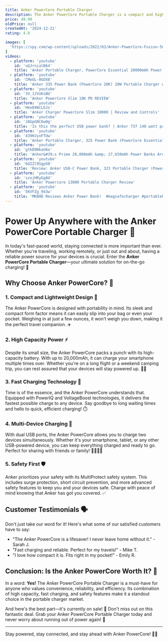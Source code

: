 ```yaml
---
title: Anker PowerCore Portable Charger
description: The Anker PowerCore Portable Charger is a compact and high-capacity power bank designed to provide reliable charging on the go. Known for its durability and efficiency, it features fast-charging technology to quickly power up smartphones, tablets, and other USB-powered devices. With multiple USB ports, it allows for simultaneous charging of multiple devices. Its sleek design makes it easy to carry, making it an ideal choice for travelers and those needing a dependable power source away from home.
price: 49.99
oldPrice: null
createdAt: '2024-12-21'
rating: 4.8

images: [
  'https://spy.com/wp-content/uploads/2022/03/Anker-PowerCore-Fusion-5000-Portable-Charger.jpg?w=1000', 'https://www.iphonejd.com/.a/6a010535fde333970c026bdebf20fc200c-pi', 'https://s.yimg.com/ny/api/res/1.2/pdyK6p1UoPiSkqqrEWnKqA--/YXBwaWQ9aGlnaGxhbmRlcjt3PTEyMDA7aD02NzU-/https://s.yimg.com/os/creatr-uploaded-images/2024-12/7c215f60-bd2b-11ef-9f2b-a76113bb7c9b', 'https://elcytec.com/wp-content/uploads/2024/12/elcytec_anker_powercore_40k_black.webp', 'https://i5.walmartimages.com/asr/f3bdcd23-d5d7-4f81-a7d0-b02efce677e9.cd3bb288ff8a7e095bbfdec1d7374287.jpeg?odnHeight=768&odnWidth=768&odnBg=FFFFFF', 'https://i5.walmartimages.com/asr/8f015b33-f40a-4a3d-bad5-2f28e3ebbb87.b75fc493aaf75752dc75eeed6948d7ae.jpeg?odnHeight=768&odnWidth=768&odnBg=FFFFFF', 'https://www.laraibnow.com/images/product_gallery/1604743868_anker-powercore-15600-mah-dablewpk-official-price-pakistan-2-1-510x510.jpg', 'https://down-ph.img.susercontent.com/file/ph-11134207-7r98v-lprdvtlim0mz31', 'https://spy.com/wp-content/uploads/2021/01/Anker-Powerhouse-100.png?w=736', 'https://m.media-amazon.com/images/I/51ybKh7mzuL._AC_UF894,1000_QL80_.jpg', 'https://m-cdn.phonearena.com/images/article/165429-wide-two_1200/Stay-charged-up-Anker-20000mAh-portable-charger-36-off-this-Cyber-Monday.jpg', 'https://i.ebayimg.com/images/g/o9wAAOSwc0lmamEv/s-l1200.jpg', 'https://www.vismass.lk/wp-content/uploads/2024/10/Anker-PowerCore-III-Elite-25600mAh-87W-USB-C-PD-Portable-Charger-4.png', 'https://cdn.vox-cdn.com/thumbor/gJVocME8K_RMha5e4ZzGU5apnKk=/0x0:2040x1360/2000x1333/filters:focal(1020x680:1021x681)/cdn.vox-cdn.com/uploads/chorus_asset/file/16025182/vpavic_190409_3354_0012.jpg', 'https://i5.walmartimages.com/asr/7c03e9d5-667e-4a5b-864f-89306fc95f7b.70803f80b4ec2990ad803d2e1fa8f2c7.jpeg?odnHeight=768&odnWidth=768&odnBg=FFFFFF', 'https://www.bruneiclick.com/cdn/shop/products/91C30CEO0OL._AC_SL1500_650x.jpg?v=1648827526 1x,//www.bruneiclick.com/cdn/shop/products/91C30CEO0OL._AC_SL1500_650x@2x.jpg?v=1648827526 2x', 'https://mcprod.hnak.com/media/catalog/product/5/_/5_857.jpg?quality=60&fit=bounds&height=&width=', 'https://phonefinity.net/wp-content/uploads/Anker-Powercore-III-Elite-26K-87W-Portable-Charger-Powerbank-4.jpg', 'https://i5.walmartimages.com/asr/5f82ebad-21ba-41f7-ad03-fa01b003ecba.0838fcd6ac807cc0380000aaebae514b.jpeg?odnHeight=612&odnWidth=612&odnBg=FFFFFF', 'https://anker.com.sg/cdn/shop/files/A1340-Web.jpg?v=1712802614&width=1200', 'https://www.cnet.com/a/img/resize/f47419d990256d70967205c091dd2c02d774a568/hub/2022/08/31/e9621311-e611-410f-a0b8-5d8a6c7afd3e/anker-powercore-iii-10k-wireless-portable-charger-red-background.png?auto=webp&format=pjpg&height=500', 'https://static1.xdaimages.com/wordpress/wp-content/uploads/2024/05/32-1-3.png', 'https://ward.store/images/detailed/13/3_po3j-w0.png', 'https://www.gloo.com.my/image/cache/catalog/Images/Accessories/A1289011_T2-270x270.jpg', 'https://down-ph.img.susercontent.com/file/ph-11134207-7rash-m1nvhdtni44lac', 'https://m.media-amazon.com/images/I/61RsRGUZORL._AC_AA200_.jpg', 'https://technicallywell.com/_astro/Anker-PowerCore-10400.02zdM8_U_Z1HbqnM.webp', 'https://m.media-amazon.com/images/I/71lCk00gLlL._AC_UF894,1000_QL80_.jpg', 'https://ankerpakistan.com/cdn/shop/files/ANKER_POWERCORE_III_10K_BLACK_575X670_crop_center.png?v=1717688361', 'https://down-sg.img.susercontent.com/file/sg-11134207-7rfgy-m3n98srgdy1p38', 'https://m.media-amazon.com/images/I/61LF-KJm4QL._AC_UF894,1000_QL80_.jpg', 'https://cdn.shopify.com/s/files/1/0493/9834/9974/products/White-04.jpg?v=1695267571', 'https://bcdn.alfuhod.com/media/catalog/product/cache/6e1b18c962905f3060c591e2c7ca3fb6/image/4892eb19/anker-powercore-19000-pd-hybrid-portable-charger-and-usb-c-hub-power-bank.jpeg', 'https://hips.hearstapps.com/hmg-prod/images/best-power-banks-66a118430a88a.jpg?crop=0.6666666666666666xw:1xh;center,top&resize=1200:*', 'https://anker.com.sg/cdn/shop/files/id-11134207-7r98u-lt3ad9lmurl3b4.jpg?v=1712473194&width=1024', 'https://media.veli.store/media/product/PowerCore_26800_white5.png', 'https://anker.com.sg/cdn/shop/files/sg-11134207-7qveg-lhej4f0wi6jg8a.jpg?v=1711255052&width=1024', 'https://i.ytimg.com/vi/Hxm2YW9unkg/hq720.jpg?sqp=-oaymwEhCK4FEIIDSFryq4qpAxMIARUAAAAAGAElAADIQj0AgKJD&rs=AOn4CLDxrtmR3ASNfrgaofBOPcBAbXkEYw', 'https://cdn.shopify.com/s/files/1/0493/9834/9974/products/A16511B1_TD03_V1.png?v=1672495097', 'https://cdn.shopify.com/s/files/1/0493/9834/9974/products/Black-04.jpg?v=1695267571', 'https://i.redd.it/what-would-be-the-best-choice-for-a-new-power-bank-im-v0-hlyywhx1upkc1.png?width=1232&format=png&auto=webp&s=d937ea858fcbe4b5baf4ba17c8140d4a6aed7551', 'https://celltronics.lk/wp-content/uploads/2021/01/Anker-PowerCore-Fusion-10000mAh-Wall-Charger-8.jpg', 'https://www.tiktok.com/api/img/?itemId=7337392107935550763&location=0&aid=1988', 'https://i.ebayimg.com/00/s/MTYwMFgxMDA5/z/u08AAOSwIsdiNSB7/$_57.JPG?set_id=880000500F', 'https://store.ops.blackbox.com.sa/media/webps/jpg/media/catalog/product/a/n/anker_ganprime_powercore_power_bank_65w_10_000mah_2xusb-c_1xusb-a_-_a1651211_.3.webp', 'https://i.pcmag.com/imagery/reviews/06hoBclLn3SpnTakhecoeiu-3..v1569472132.jpg', 'https://i.ebayimg.com/images/g/MQYAAOSwnM9k5GPV/s-l1200.jpg', 'https://sweech.co.ke/wp-content/uploads/2022/01/Anker-B1376-Main2.jpg', 'https://the-gadgeteer.com/wp-content/uploads/2016/02/anker-powercore26800-1-600x470.jpg', 'https://qsales.qa/cdn/shop/files/SenseCore_III_10W_Power.jpg?v=1706016831', 'https://cdn.shopify.com/s/files/1/0493/9834/9974/products/A1268011_TD03.jpg?v=1695267571', 'https://m.media-amazon.com/images/S/aplus-media/vc/7acc2bc7-dd52-4b6a-b5a1-4ce195e4cd1a._CR0,0,600,800_PT0_SX300__.jpg', 'https://anker.com.sg/cdn/shop/files/sg-11134201-7qvg9-lgkgo2dgwzw59d.jpg?v=1707731435&width=1024', 'https://ae-pic-a1.aliexpress-media.com/kf/S2b36c067b57c4b9db57e162267dfca93v/Anker-521-Power-Bank-PowerCore-Fusion-45W-45W-Wall-Charger-with-5-000mAh-20W-Portable-Charger.png_640x640.png_.webp', 'https://m.media-amazon.com/images/I/61LF-KJm4QL._AC_UF894,1000_QL80_.jpg', 'https://nelooq.com/liveimages/nelooq_cms_products/7191947221.jpg', 'https://qaadar.com/public/uploads/all/57niNt0EUEgorxEb8JLY7PPEJrlzxTQ2zS1anhwp.jpg', 'https://www.pcworld.com/wp-content/uploads/2023/11/IMG_3644-sm-3.jpg?quality=50&strip=all', 'https://preview.redd.it/now-available-621-powercore-nano-5k-with-built-in-lightning-v0-zz3u922hre8b1.png?width=1774&format=png&auto=webp&s=9540ee2bd70d008460d74771aad73e218315cc3d', 'https://cdn.thewirecutter.com/wp-content/media/2023/03/laptoppowerbanks-2048px-4400-3x2-1.jpg?auto=webp&quality=75&crop=1:1,smart&width=1024', 'https://anker.com.sg/cdn/shop/files/sg-11134207-7qvdo-lhxl4o8fdyuy64.jpg?v=1707731168&width=1024', 'https://anker.com.sg/cdn/shop/files/sg-11134207-7qvf6-lhej4f0w9r4s76_6ec1e412-ff81-42a2-a0f1-0864223e560b.jpg?v=1711255052&width=1024', 'https://gizmodo.com/app/uploads/2024/04/28eb36ca007e71d9d0795422ce44ec13.jpg', 'https://cdn.shopify.com/s/files/1/0493/9834/9974/files/image01_desktop_1024x1024.png?v=1636357273', 'https://anker.com.sg/cdn/shop/files/sg-11134207-7qveg-lhej4f0wi6jg8a.jpg?v=1711255052&width=1024', 'https://mmsrilanka.com/image/cache/catalog/Pavani/ANKER/1256-[-1-]-550x550.jpg', 'https://images-cdn.ubuy.co.in/6457a83a75eced772420ebb3-anker-45w-wall-charger-with-5-000mah-20w.jpg', 'https://cdnp0.stackassets.com/82e35c644c8760d615e66b6c735e3469bc94e08f/store/d719cdafa97c3aad49fb94717088776ff1f1b54df02c8adad36a0f759634/image_processing20221025-72-1gwthyw.jpg', 'https://www.pcworld.com/wp-content/uploads/2023/09/IMG_3094-sm.jpg?quality=50&strip=all', 'https://the-gadgeteer.com/wp-content/uploads/2016/02/anker-powercore26800-1.jpg', 'https://pisces.bbystatic.com/image2/BestBuy_US/images/products/6581/6581512cv1d.jpg;maxHeight=1920;maxWidth=900?format=webp', 'https://i.ytimg.com/vi/QcRWKyLA5LI/sddefault.jpg', 'https://anker.com.sg/cdn/shop/files/sg-11134207-7rbka-lnv4okabd968b6.jpg?v=1707731367&width=889', 'https://accessories.three.co.uk/cdn/shop/files/Anker_Power_Bank_Nano_Powercore_10000mAh_Fast_Charge_Potable_Charger_6.webp?v=1725966779&width=720', 'https://images-cdn.ubuy.co.in/634001b05b1d097aa60c044c-anker-portable-charger-10000mah-power.jpg', 'https://hips.hearstapps.com/vader-prod.s3.amazonaws.com/1656533736-7-1656533733.jpg?crop=1xw:1xh;center,top&resize=980:*', 'https://www.travelandleisure.com/thmb/aQaKdM4a7oHZb7AxgMdrg8I2hs0=/1500x0/filters:no_upscale():max_bytes(150000):strip_icc()/anker-portable-charger-525-power-bank-346c74850cb641cf88dd2874eabcee45.jpg', 'https://www.bruneiclick.com/cdn/shop/files/51cd9yzmeOL._AC_SL1500_Medium_7444ea4a-064a-4d8b-b90e-a30313e8b245.jpg?v=1709053903', 'https://m.media-amazon.com/images/I/71wMv+foFJL.jpg', 'https://www.roadtoframe.com/wp-content/uploads/2023/01/anker-power-bank-21000-3.jpg'
]
videos: 
  - platform: 'youtube'
    id: 'uGJrnialB64'
    title: 'Anker Portable Charger, PowerCore Essential 20000mAh Power Bank with PowerIQ Technology'
  - platform: 'youtube'
    id: 'CMeUL-0GOX8'
    title: 'Anker 335 Power Bank (PowerCore 20K) 20W Portable Charger with USB-C'
  - platform: 'youtube'
    id: '3V_1JVoKsBU'
    title: 'Anker PowerCore Slim 10K PD REVIEW'
  - platform: 'youtube'
    id: 'HmxD4WcLbJs'
    title: 'Anker Charger PowerCore Slim 10000 | Review and Controls'
  - platform: 'youtube'
    id: 'JAGpGNC6w0g'
    title: 'Is this the perfect USB power bank? | Anker 737 140 watt powercore 24k'
  - platform: 'youtube'
    id: '439HJyxFTUw'
    title: 'Anker Portable Charger, 325 Power Bank (PowerCore Essential 20K)'
  - platform: 'youtube'
    id: 'gtkD9NkaU6o'
    title: 'Anker&#39;s Prime 20,000mAh &amp; 27,650mAh Power Banks Are the Best You Can Buy 🔋'
  - platform: 'youtube'
    id: '6GIZl9SgpX8'
    title: 'Review: Anker USB-C Power Bank, 323 Portable Charger (PowerCore PIQ), High-Capacity 10,000mAh'
  - platform: 'youtube'
    id: 'szojHRyGgAU'
    title: 'Anker Powercore 13000 Portable Charger Review'
  - platform: 'youtube'
    id: '5KVFZg_943w'
    title: 'MKBHD Reviews Anker Power Bank!  #magsafecharger #portablebattery #unboxing'
---
```


# Power Up Anywhere with the Anker PowerCore Portable Charger 🔋

In today's fast-paced world, staying connected is more important than ever. Whether you're traveling, working remotely, or just out and about, having a reliable power source for your devices is crucial. Enter the **Anker PowerCore Portable Charger**—your ultimate solution for on-the-go charging! 🚀

## Why Choose Anker PowerCore? 🤔

### 1. **Compact and Lightweight Design** 🌟

The Anker PowerCore is designed with portability in mind. Its sleek and compact form factor means it can easily slip into your bag or even your pocket. Weighing in at just a few ounces, it won't weigh you down, making it the perfect travel companion. ✈️

### 2. **High Capacity Power** ⚡

Despite its small size, the Anker PowerCore packs a punch with its high-capacity battery. With up to 20,000mAh, it can charge your smartphone multiple times over. Whether you're on a long flight or a weekend camping trip, you can rest assured that your devices will stay powered up. 📱🔋

### 3. **Fast Charging Technology** 🚀

Time is of the essence, and the Anker PowerCore understands that. Equipped with PowerIQ and VoltageBoost technologies, it delivers the fastest possible charge to any device. Say goodbye to long waiting times and hello to quick, efficient charging! ⏱️

### 4. **Multi-Device Charging** 🔌

With dual USB ports, the Anker PowerCore allows you to charge two devices simultaneously. Whether it's your smartphone, tablet, or any other USB-powered device, you can keep everything charged and ready to go. Perfect for sharing with friends or family! 👨‍👩‍👧‍👦

### 5. **Safety First** 🛡️

Anker prioritizes your safety with its MultiProtect safety system. This includes surge protection, short circuit prevention, and more advanced safety features to keep you and your devices safe. Charge with peace of mind knowing that Anker has got you covered. ✅

## Customer Testimonials 🗣️

Don't just take our word for it! Here's what some of our satisfied customers have to say:

- "The Anker PowerCore is a lifesaver! I never leave home without it." - Sarah J.
- "Fast charging and reliable. Perfect for my travels!" - Mike T.
- "I love how compact it is. Fits right in my pocket!" - Emily R.

## Conclusion: Is the Anker PowerCore Worth It? 🤔

In a word: **Yes!** The Anker PowerCore Portable Charger is a must-have for anyone who values convenience, reliability, and efficiency. Its combination of high capacity, fast charging, and safety features make it a standout choice in the portable charger market. 

And here's the best part—it's currently on sale! 🎉 Don't miss out on this fantastic deal. Grab your Anker PowerCore Portable Charger today and never worry about running out of power again! 🛒

---

Stay powered, stay connected, and stay ahead with Anker PowerCore! 💪🔋